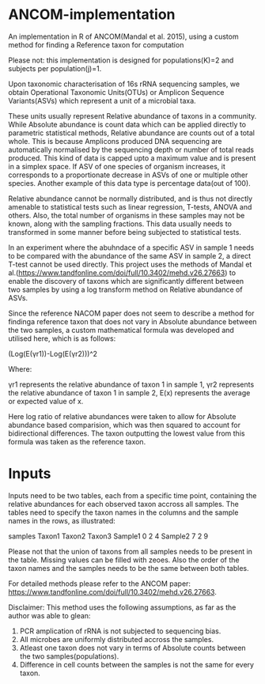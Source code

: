 # ANCOM-implementation
An implementation in R of ANCOM(Mandal et al. 2015), using a custom method for finding a Reference taxon for computation

Please not: this implementation is designed for populations(K)=2 and subjects per population(j)=1.

Upon taxonomic characterisation of 16s rRNA sequencing samples, we obtain Operational Taxonomic Units(OTUs) or Amplicon Sequence Variants(ASVs) which represent a unit of a microbial taxa.

These units usually represent Relative abundance of taxons in a community. While Absolute abundance is count data which can be applied directly to parametric statistical methods, Relative abundance are counts out of a total whole. This is because Amplicons produced DNA sequencing are automatically normalised by the sequencing depth or number of total reads produced.
This kind of data is capped upto a maximum value and is present in a simplex space. If ASV of one species of organism increases, it corresponds to a proportionate decrease in ASVs of one or multiple other species. Another example of this data type is percentage data(out of 100).

Relative abundance cannot be normally distributed, and is thus not directly amenable to statistical tests such as linear regression, T-tests, ANOVA and others.
Also, the total number of organisms in these samples may not be known, along with the sampling fractions.
This data usually needs to transformed in some manner before being subjected to statistical tests. 

In an experiment where the abuhndace of a specific ASV in sample 1 needs to be compared with the abundance of the same ASV in sample 2, a direct T-test cannot be used directly.
This project uses the methods of Mandal et al.(https://www.tandfonline.com/doi/full/10.3402/mehd.v26.27663) to enable the discovery of taxons which are significantly different between two samples by using a log transform method on Relative abundance of ASVs.

Since the reference NACOM paper does not seem to describe a method for findinga reference taxon that does not vary in Absolute abundance between the two samples,
a custom mathematical formula was developed and utilised here, which is as follows:

(Log(E(γr1))-Log(E(γr2)))^2

Where:

γr1 represents the relative abundance of taxon 1 in sample 1, 
γr2 represents the relative abundance of taxon 1 in sample 2, 
E(x) represents the average or expected value of x.

Here log ratio of relative abundances were taken to allow for Absolute abundance based comparision, which was then squared to account for bidirectional differences. The taxon outputting the lowest value from this formula was taken as the reference taxon.

# Inputs

Inputs need to be two tables, each from a specific time point, containing the relative abundances for each observed taxon accross all samples. The tables need to specify the taxon names in the columns and the sample names in the rows, as illustrated:

samples  Taxon1 Taxon2 Taxon3
Sample1  0      2      4
Sample2  7      2      9

Please not that the union of taxons from all samples needs to be present in the table. Missing values can be filled with zeoes. Also the order of the taxon names and the samples needs to be the same between both tables.

For detailed methods please refer to the ANCOM paper: https://www.tandfonline.com/doi/full/10.3402/mehd.v26.27663.

Disclaimer: This method uses the following assumptions, as far as the author was able to glean:
1. PCR amplication of rRNA is not subjected to sequencing bias.
2. All microbes are uniformly distributed accross the samples.
3. Atleast one taxon does not vary in terms of Absolute counts between the two samples(populations).
4. Difference in cell counts between the samples is not the same for every taxon.
